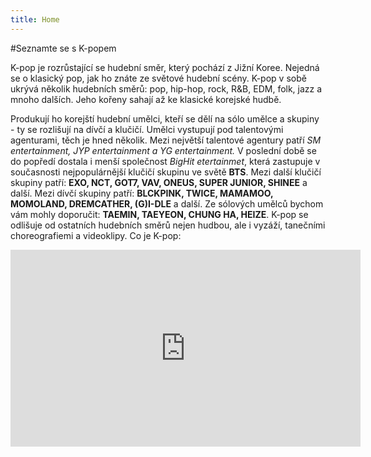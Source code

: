 ```yaml
---
title: Home
---
```


#Seznamte se s K-popem

K-pop je rozrůstající se hudební směr, který pochází z Jižní Koree.
Nejedná se o klasický pop, jak ho znáte ze světové hudební scény. 
K-pop v sobě ukrývá několik hudebních směrů: pop, hip-hop, rock, R&B, EDM, folk, jazz a mnoho dalších. 
Jeho kořeny sahají až ke klasické korejské hudbě.

Produkují ho korejští hudební umělci, kteří se dělí na sólo umělce a skupiny - ty se rozlišují na dívčí a klučičí. 
Umělci vystupují pod talentovými agenturami, těch je hned několik. Mezi největší talentové agentury patří *SM entertainment, JYP entertainment a YG entertainment.* V poslední době se do popředí dostala i menší společnost *BigHit etertainmet*, která zastupuje v současnosti nejpopulárnější klučičí skupinu ve světě **BTS**.
Mezi další klučičí skupiny patří: **EXO, NCT, GOT7, VAV, ONEUS, SUPER JUNIOR, SHINEE** a další. Mezi dívčí skupiny patří: **BLCKPINK, TWICE, MAMAMOO, MOMOLAND, DREMCATHER, (G)I-DLE** a další. Ze sólových umělců bychom vám mohly doporučit: **TAEMIN, TAEYEON, CHUNG HA, HEIZE**.
K-pop se odlišuje od ostatních hudebních směrů nejen hudbou, ale i vyzáží, tanečními choreografiemi a videoklipy.
Co je K-pop:
<iframe width="560" height="315" src="https://www.youtube.com/embed/ixdGsF6V4OA" frameborder="0" allow="accelerometer; autoplay; encrypted-media; gyroscope; picture-in-picture" allowfullscreen></iframe>